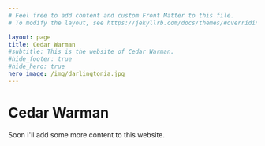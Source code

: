 ```yaml
---
# Feel free to add content and custom Front Matter to this file.
# To modify the layout, see https://jekyllrb.com/docs/themes/#overriding-theme-defaults

layout: page
title: Cedar Warman
#subtitle: This is the website of Cedar Warman.
#hide_footer: true
#hide_hero: true
hero_image: /img/darlingtonia.jpg
---
```


# Cedar Warman
Soon I'll add some more content to this website.
